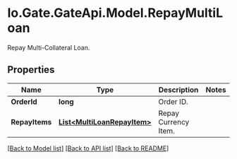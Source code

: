 
# Io.Gate.GateApi.Model.RepayMultiLoan

Repay Multi-Collateral Loan.

## Properties

Name | Type | Description | Notes
------------ | ------------- | ------------- | -------------
**OrderId** | **long** | Order ID. | 
**RepayItems** | [**List&lt;MultiLoanRepayItem&gt;**](MultiLoanRepayItem.md) | Repay Currency Item. | 

[[Back to Model list]](../README.md#documentation-for-models)
[[Back to API list]](../README.md#documentation-for-api-endpoints)
[[Back to README]](../README.md)
